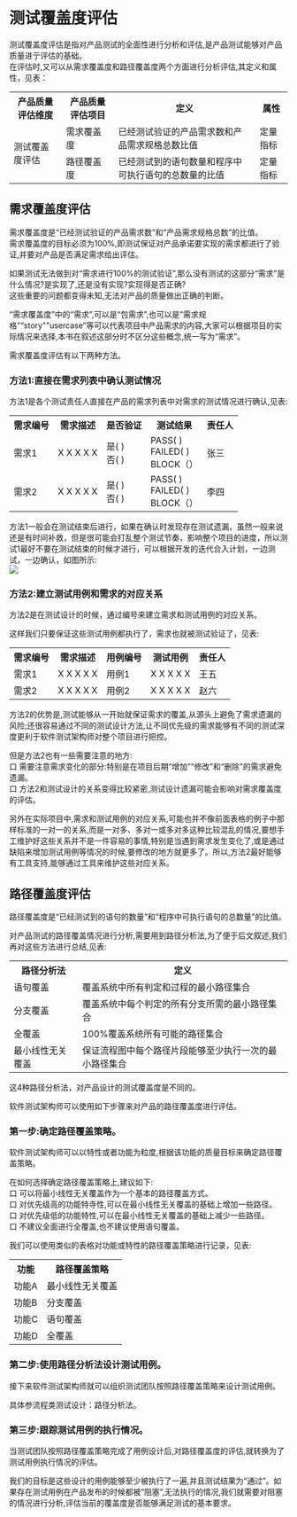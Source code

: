 # 测试覆盖度评估

测试覆盖度评估是指对产品测试的全面性进行分析和评估,是产品测试能够对产品质量进亍评估的基础。   
在评估时,又可以从需求覆盖度和路径覆盖度两个方面进行分析评估,其定义和属性，见表：
<table>
	<tr>
		<th>产品质量评估维度</th>
		<th>产品质量评估项目</th>
		<th>定义</th>
		<th>属性</th>		
	</tr>
	<tr>
		<td rowspan="2">测试覆盖度评估</td>
		<td>需求覆盖度</td>
		<td>已经测试验证的产品需求数和产品需求规格总数比值</td>
		<td>定量指标</td>
	</tr>
	<tr>
		<td>路径覆盖度</td>
		<td>已经测试到的语句数量和程序中可执行语句的总数量的比值</td>
		<td>定量指标</td>
	</tr>	
</table>

## 需求覆盖度评估

需求覆盖度是“已经测试验证的产品需求数”和“产品需求规格总数”的比值。   
需求覆盖度的目标必须为100%,即测试保证对产品承诺要实现的需求都进行了验证,并要对产品是否满足需求给出评估。   

如果测试无法做到对“需求进行100%的测试验证”,那么没有测试的这部分“需求”是什么情况?是实现了,还是没有实现?实现得是否正确?   
这些重要的问题都变得未知,无法对产品的质量做出正确的判断。   

“需求覆盖度”中的“需求”,可以是“包需求”,也可以是“需求规格”“story""usercase”等可以代表项目中产品需求的内容,大家可以根据项目的实际情况来选择,本书在叙述这部分时不区分这些概念,统一写为“需求”。

需求覆盖度评估有以下两种方法。

### 方法1:直接在需求列表中确认测试情况

方法1是各个测试责任人直接在产品的需求列表中对需求的测试情况进行确认,见表:
<table>
	<tr>
		<th>需求编号</th>
		<th>需求描述</th>
		<th>是否验证</th>
		<th>测试结果</th>
		<th>责任人</th>		
	</tr>
	<tr>
		<td>需求1</td>
		<td>X X X X X</td>
		<td>是( )<br>否( )</td>
		<td>PASS( )<br>FAILED( )<br>BLOCK（）</td>
		<td>张三</td>	
	</tr>
	<tr>
		<td>需求2</td>
		<td>X X X X X</td>
		<td>是( )<br>否( )</td>
		<td>PASS( )<br>FAILED( )<br>BLOCK（）</td>
		<td>李四</td>	
	</tr>	
</table>

方法1一般会在测试结束后进行，如果在确认时发现存在测试遗漏，虽然一般来说还是有时间补救，但是很可能会打乱整个测试节奏，影响整个项目的进度，所以测试1最好不要在测试结束的时候才进行，可以根据开发的迭代合入计划，一边测试，一边确认，如图所示:   
![](https://shen89s.github.io/resFiles/r2/边测试边确认.jpg )

### 方法2:建立测试用例和需求的对应关系

方法2是在测试设计的时候，通过编号来建立需求和测试用例的对应关系。

这样我们只要保证这些测试用例都执行了，需求也就被测试验证了，见表:
<table>
	<tr>
		<th>需求编号</th>
		<th>需求描述</th>
		<th>用例编号</th>
		<th>测试用例</th>
		<th>责任人</th>		
	</tr>
	<tr>
		<td>需求1</td>
		<td>X X X X X</td>
		<td>用例1</td>
		<td>X X X X X</td>
		<td>王五</td>	
	</tr>
	<tr>
		<td>需求2</td>
		<td>X X X X X</td>
		<td>用例2</td>
		<td>X X X X X</td>
		<td>赵六</td>	
	</tr>	
</table>

方法2的优势是,测试能够从一开始就保证需求的覆盖,从源头上避免了需求遗漏的风险;还很容易通过不同的测试设计方法,让不同优先级的需求能够有不同的测试深度更利于软件测试架构师对整个项目进行把控。

但是方法2也有一些需要注意的地方:   
口  需要注意需求变化的部分:特别是在项目后期“增加”“修改”和“删除”的需求避免遗漏。   
口  方法2和测试设计的关系变得比较紧密,测试设计遗漏可能会影响对需求覆盖度的评估。

另外在实际项目中,需求和测试用例的对应关系,可能也并不像前面表格的例子中那样标准的一对一的关系,而是一对多、多对一或多对多这种比较混乱的情况,要想手工维护好这些关系并不是一件容易的事情,特别是当遇到需求发生变化了,或是通过缺陷来增加测试用例等情况的时候,要修改的地方就更多了。所以,方法2最好能够有工具支持,能够通过工具来维护这些对应关系。

## 路径覆盖度评估

路径覆盖度是“已经测试到的语句的数量”和“程序中可执行语句的总数量”的比值。

对产品测试的路径覆盖情况进行分析,需要用到路径分析法,为了便于后文叙述,我们再对这些方法进行总结,见表:
<table>
	<tr>
		<th>路径分析法</th>
		<th>定义</th>	
	</tr>
	<tr>
		<td>语句覆盖</td>
		<td>覆盖系统中所有判定和过程的最小路径集合</td>
	</tr>
	<tr>
		<td>分支覆盖</td>
		<td>覆盖系统中每个判定的所有分支所需的最小路径集合</td>
	</tr>
	<tr>
		<td>全覆盖</td>
		<td>100%覆盖系统所有可能的路径集合</td>
	</tr>
	<tr>
		<td>最小线性无关覆盖</td>
		<td>保证流程图中每个路径片段能够至少执行一次的最小路径集合</td>
	</tr>	
</table>

这4种路径分析法，对产品设计的测试覆盖度是不同的。

软件测试架构师可以使用如下步骤来对产品的路径覆盖度进行评估。

### 第一步:确定路径覆盖策略。

软件测试架构师可以以特性或者功能为粒度,根据该功能的质量目标来确定路径覆盖策略。

在如何选择确定路径覆盖策略上,建议如下:   
口  可以将最小线性无关覆盖作为一个基本的路径覆盖方式。   
口  对优先级高的功能特寺性,可以在最小线性无关覆盖的基础上增加一些路径。   
口  对优先级低的功能特性,可以在最小线性无关覆盖的基础上减少一些路径。   
口  不建议全面进行全覆盖,也不建议使用语句覆盖。

我们可以使用类似的表格对功能或特性的路径覆盖策略进行记录，见表:
<table>
	<tr>
		<th>功能</th>
		<th>路径覆盖策略</th>	
	</tr>
	<tr>
		<td>功能A</td>
		<td>最小线性无关覆盖</td>
	</tr>
	<tr>
		<td>功能B</td>
		<td>分支覆盖</td>
	</tr>
	<tr>
		<td>功能C</td>
		<td>语句覆盖</td>
	</tr>
	<tr>
		<td>功能D</td>
		<td>全覆盖</td>
	</tr>	
</table>

### 第二步:使用路径分析法设计测试用例。

接下来软件测试架构师就可以组织测试团队按照路径覆盖策略来设计测试用例。

具体参流程类测试设计：路径分析法。

### 第三步:跟踪测试用例的执行情况。

当测试团队按照路径覆盖策略完成了用例设计后,对路径覆盖度的评估,就转换为了测试用例执行情况的评估。

我们的目标是这些设计的用例能够至少被执行了一遍,并且测试结果为“通过”。如果存在测试用例在产品发布的时候都被“阻塞”,无法执行的情况,我们就需要对阻塞的情况进行分析,评估当前的覆盖度是否能够满足测试的基本要求。
